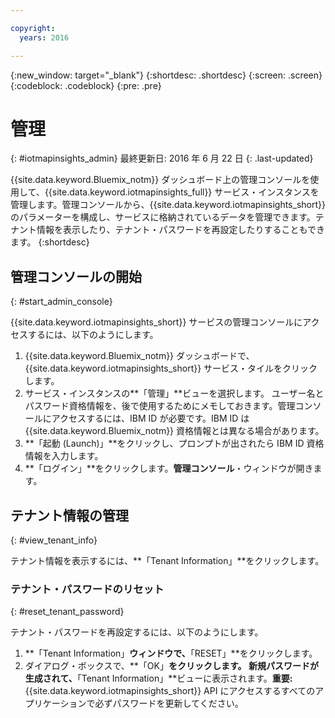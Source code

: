 ```yaml
---

copyright:
  years: 2016

---
```


{:new_window: target="_blank"}
{:shortdesc: .shortdesc}
{:screen: .screen}
{:codeblock: .codeblock}
{:pre: .pre}


# 管理
{: #iotmapinsights_admin}
最終更新日: 2016 年 6 月 22 日
{: .last-updated}

{{site.data.keyword.Bluemix_notm}} ダッシュボード上の管理コンソールを使用して、{{site.data.keyword.iotmapinsights_full}} サービス・インスタンスを管理します。管理コンソールから、{{site.data.keyword.iotmapinsights_short}} のパラメーターを構成し、サービスに格納されているデータを管理できます。テナント情報を表示したり、テナント・パスワードを再設定したりすることもできます。
{:shortdesc}

## 管理コンソールの開始
{: #start_admin_console}

{{site.data.keyword.iotmapinsights_short}} サービスの管理コンソールにアクセスするには、以下のようにします。

1. {{site.data.keyword.Bluemix_notm}} ダッシュボードで、{{site.data.keyword.iotmapinsights_short}} サービス・タイルをクリックします。
2. サービス・インスタンスの**「管理」**ビューを選択します。
ユーザー名とパスワード資格情報を、後で使用するためにメモしておきます。管理コンソールにアクセスするには、IBM ID が必要です。IBM ID は {{site.data.keyword.Bluemix_notm}} 資格情報とは異なる場合があります。
3. **「起動 (Launch)」**をクリックし、プロンプトが出されたら IBM ID 資格情報を入力します。
4. **「ログイン」**をクリックします。**管理コンソール**・ウィンドウが開きます。

## テナント情報の管理
{: #view_tenant_info}

テナント情報を表示するには、**「Tenant Information」**をクリックします。

### テナント・パスワードのリセット
{: #reset_tenant_password}

テナント・パスワードを再設定するには、以下のようにします。

1. **「Tenant Information」**ウィンドウで、**「RESET」**をクリックします。
2. ダイアログ・ボックスで、**「OK」**をクリックします。
新規パスワードが生成されて、**「Tenant Information」**ビューに表示されます。**重要:** {{site.data.keyword.iotmapinsights_short}} API にアクセスするすべてのアプリケーションで必ずパスワードを更新してください。
